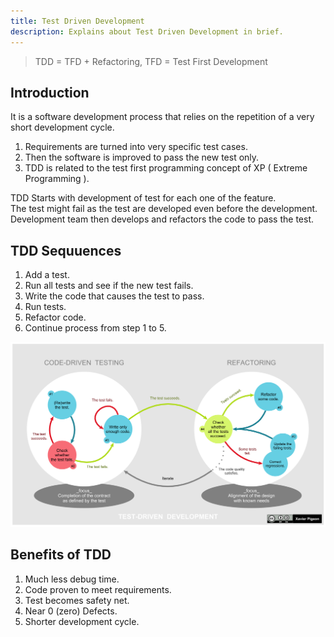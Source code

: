 ```yaml
---
title: Test Driven Development
description: Explains about Test Driven Development in brief.
---
```


> TDD = TFD + Refactoring, TFD = Test First Development 

## Introduction

It is a software development process that relies on the repetition of a very short development cycle. 

1. Requirements are turned into very specific test cases.
2. Then the software is improved to pass the new test only.
3. TDD is related to the test first programming concept of XP ( Extreme Programming ).

TDD Starts with development of test for each one of the feature.   
The test might fail as the test are developed even before the development.  
Development team then develops and refactors the code to pass the test.

## TDD Sequuences

1. Add a test.
2. Run all tests and see if the new test fails.
3. Write the code that causes the test to pass.
4. Run tests.
5. Refactor code.
6. Continue process from step 1 to 5.

![TDD Diagram](../assets/images/tdd.png)

## Benefits of TDD
1. Much less debug time.
2. Code proven to meet requirements.
3. Test becomes safety net.
4. Near 0 (zero) Defects.
5. Shorter development cycle.
